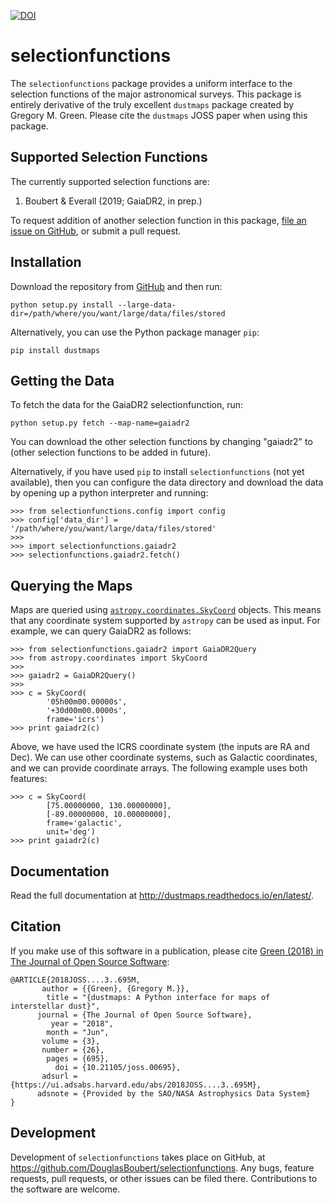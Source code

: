 [![DOI](http://joss.theoj.org/papers/10.21105/joss.00695/status.svg)](https://doi.org/10.21105/joss.00695)

selectionfunctions
========

The ``selectionfunctions`` package provides a uniform interface to the selection functions of the major astronomical surveys. This package is entirely derivative of the truly excellent ``dustmaps`` package created by Gregory M. Green. Please cite the ``dustmaps`` JOSS paper when using this package.

Supported Selection Functions
-------------------

The currently supported selection functions are:

1. Boubert & Everall (2019; GaiaDR2, in prep.)

To request addition of another selection function in this package, [file an issue on
GitHub](https://github.com/DouglasBoubert/selectionfunctions/issues), or submit a pull request.


Installation
------------

Download the repository from [GitHub](https://github.com/DouglasBoubert/selectionfunctions) and
then run:

    python setup.py install --large-data-dir=/path/where/you/want/large/data/files/stored

Alternatively, you can use the Python package manager `pip`:

    pip install dustmaps


Getting the Data
----------------

To fetch the data for the GaiaDR2 selectionfunction, run:

    python setup.py fetch --map-name=gaiadr2

You can download the other selection functions by changing "gaiadr2" to (other selection functions to be added in future).

Alternatively, if you have used `pip` to install `selectionfunctions` (not yet available), then you can
configure the data directory and download the data by opening up a python
interpreter and running:

    >>> from selectionfunctions.config import config
    >>> config['data_dir'] = '/path/where/you/want/large/data/files/stored'
    >>>
    >>> import selectionfunctions.gaiadr2
    >>> selectionfunctions.gaiadr2.fetch()


Querying the Maps
-----------------

Maps are queried using
[`astropy.coordinates.SkyCoord`](http://docs.astropy.org/en/stable/api/astropy.coordinates.SkyCoord.html#astropy.coordinates.SkyCoord)
objects. This means that any coordinate system supported by `astropy` can be
used as input. For example, we can query GaiaDR2 as follows:

    >>> from selectionfunctions.gaiadr2 import GaiaDR2Query
    >>> from astropy.coordinates import SkyCoord
    >>>
    >>> gaiadr2 = GaiaDR2Query()
    >>>
    >>> c = SkyCoord(
            '05h00m00.00000s',
            '+30d00m00.0000s',
            frame='icrs')
    >>> print gaiadr2(c)

Above, we have used the ICRS coordinate system (the inputs are RA and Dec). We
can use other coordinate systems, such as Galactic coordinates, and we can
provide coordinate arrays. The following example uses both features:

    >>> c = SkyCoord(
            [75.00000000, 130.00000000],
            [-89.00000000, 10.00000000],
            frame='galactic',
            unit='deg')
    >>> print gaiadr2(c)


Documentation
-------------

Read the full documentation at http://dustmaps.readthedocs.io/en/latest/.


Citation
--------

If you make use of this software in a publication, please cite
[Green (2018) in The Journal of Open Source Software](https://doi.org/10.21105/joss.00695):

    @ARTICLE{2018JOSS....3..695M,
           author = {{Green}, {Gregory M.}},
            title = "{dustmaps: A Python interface for maps of interstellar dust}",
          journal = {The Journal of Open Source Software},
             year = "2018",
            month = "Jun",
           volume = {3},
           number = {26},
            pages = {695},
              doi = {10.21105/joss.00695},
           adsurl = {https://ui.adsabs.harvard.edu/abs/2018JOSS....3..695M},
          adsnote = {Provided by the SAO/NASA Astrophysics Data System}
    }


Development
-----------

Development of `selectionfunctions` takes place on GitHub, at
https://github.com/DouglasBoubert/selectionfunctions. Any bugs, feature requests, pull requests,
or other issues can be filed there. Contributions to the software are welcome.
